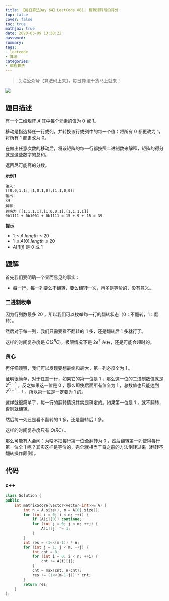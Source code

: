 ```yaml
---
title: 【每日算法Day 64】LeetCode 861. 翻转矩阵后的得分
top: false
cover: false
toc: true
mathjax: true
date: 2020-03-09 13:30:22
password:
summary:
tags:
- leetcode
- 算法
categories:
- 编程算法
---
```


> 关注公众号【算法码上来】，每日算法干货马上就来！

![](/medias/contact.jpg)

## 题目描述
有一个二维矩阵 $A$ 其中每个元素的值为 $0$ 或 $1$。

移动是指选择任一行或列，并转换该行或列中的每一个值：将所有 $0$ 都更改为 $1$，将所有 $1$ 都更改为 $0$。

在做出任意次数的移动后，将该矩阵的每一行都按照二进制数来解释，矩阵的得分就是这些数字的总和。

返回尽可能高的分数。

**示例1**
```text
输入：
[[0,0,1,1],[1,0,1,0],[1,1,0,0]]
输出：
39
解释：
转换为 [[1,1,1,1],[1,0,0,1],[1,1,1,1]]
0b1111 + 0b1001 + 0b1111 = 15 + 9 + 15 = 39
```

**提示**
* $1 \le A.length \le 20$
* $1 \le A[0].length \le 20$
* $A[i][j]$ 是 $0$ 或 $1$

## 题解
首先我们要明确一个显而易见的事实：
* 每一行、每一列要么不翻转，要么翻转一次，再多是等价的，没有意义。

### 二进制枚举
因为行列数最多 $20$ ，所以我们可以枚举每一行的翻转状态（$0$：不翻转，$1$：翻转）。

然后对于每一列，我们只需要看不翻转的 $1$ 多，还是翻转后 $1$ 多就行了。

这样的时间复杂度是 $O(2^{R}C)$，极限情况下是 $2e^7$ 左右，还是可能会超时的。

### 贪心
再仔细观察，我们可以发现要想最终和最大，第一列必须全为 $1$ 。

证明很简单，对于任意一行，如果它的第一位是 $1$ ，那么这一位的二进制数值就是 $2^{C-1}$ 。反之如果这一位是 $0$ ，那么即使后面所有位全为 $1$ ，总数值也只能达到 $2^{C-1}-1$ 。所以第一位是一定要为 $1$ 的。

这样就很简单了，每一行的翻转情况其实是确定的。如果第一位是 $1$ ，就不翻转，否则就翻转。

然后每一列还是看不翻转的 $1$ 多，还是翻转后 $1$ 多。

这样的时间复杂度只有 $O(RC)$ 。

那么可能有人会问：为啥不把每行第一位全翻转为 $0$ ，然后翻转第一列使得每行第一位全 $1$ 呢？其实这样是等价的，完全就相当于将之前的方法倒转过来（翻转不翻转操作颠倒）。

## 代码
### c++
```cpp
class Solution {
public:
    int matrixScore(vector<vector<int>>& A) {
        int n = A.size(), m = A[0].size();
        for (int i = 0; i < n; ++i) {
            if (A[i][0]) continue;
            for (int j = 0; j < m; ++j) {
                A[i][j] ^= 1;
            }
        }
        int res = (1<<(m-1)) * n;
        for (int j = 1; j < m; ++j) {
            int cnt = 0;
            for (int i = 0; i < n; ++i) {
                cnt += A[i][j];
            }
            cnt = max(cnt, n-cnt);
            res += (1<<(m-1-j)) * cnt;
        }
        return res;
    }
};
```